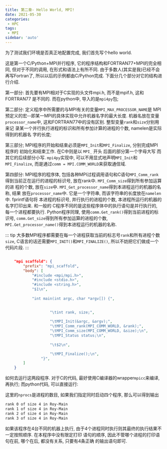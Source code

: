 ```yaml
---
title: 第二章- Hello World, MPI!
date: 2021-05-30
categories:
 - HPC
tags:
 - MPI
sidebar: 'auto'
---
```


为了测试我们环境是否真正地配置完成, 我们首先写个hello world.


<CodeSwitcher :languages="{C:'C', python:'Python'}">
<template v-slot:C>

```c
#include <mpi/mpi.h>
#include "stdio.h"
#include <math.h>

int main(argc, argv)
    int argc; char *argv[];
    {
        int rank, size;
        int namelen;
        char processor_name[MPI_MAX_PROCESSOR_NAME];

        MPI_Init(&argc, &argv);
        MPI_Comm_rank(MPI_COMM_WORLD, &rank);
        MPI_Comm_size(MPI_COMM_WORLD, &size);
        MPI_Get_processor_name(processor_name, &namelen);
        
        // do something
        fprintf(stderr, "Hello World! Process %d of %d on %s\n", rank, size, processor_name);

        MPI_Finalize();
    }
```

</template>

<template v-slot:python>

```python

from mpi4py import MPI

def main():
    comm = MPI.COMM_WORLD
    rank = comm.Get_rank()
    size = comm.Get_size()
    processor_name = MPI.Get_processor_name()

    # do something
    print(f'Hello World! Process {rank} of total {size} in {processor_name}')

if __name__ == "__main__":
    main()

```

</template>
</CodeSwitcher>


这是第一个C/Python+MPI并行程序, 它的程序结构和FORTRAN77+MPI的完全相
同, 但对于不同的调用, 在形式和语法上有所不同. 由于多数人(其实是我)已经不会再写Fortran了, 所以以后的示例都由C/Python完成. 下面分几个部分对它的结构进行介绍. 

第一部分: 首先要有MPI相对于C实现的头文件mpi.h, 而不是mpif.h, 这和FORTRAN77
是不同的. 而在python中, 导入的是`mpi4py`包; 

第二部分: 定义程序中所需要的与MPI有关的变量`MPI_MAX_PROCESSOR_NAME`是
MPI预定义的宏--即某一MPI的具体实现中允许机器名字的最大长度. 机器名放在变量`processor_name`中, 这和FORTRAN77中的没有区别. 整型变量`rank`和`size`分别用来记
录某一个并行执行进程的标识和所有参加计算的进程的个数, namelen是实际得到的机器名
字的长度; 

第三部分; MPI程序的开始和结束必须是`MPI_Init`和`MPI_Finalize`, 分别完成MPI程序的
初始化和结束工作. 在C中则是以 `MPI_` 开头 后面的部分第一个字母大写
而其它的后续部分小写. `mpi4py`实现中, 可以不用显式地声明`MPI_Init`和`MPI_Finalize`, 而是通过`comm = MPI.COMM_WORLD`来获取通信域.

第四部分: MPI程序的程序体, 包括各种MPI过程调用语句和C语句`MPI_Comm_rank`
得到当前正在运行的进程的标识号, 放在rank中. `MPI_Comm_size`得到所有参加运算的进
程的个数, 放在`size`中. `MPI_Get_processor_name`得到本进程运行的机器的名称, 结果
放在`processor_name`中. 它是一个字符串, 而该字符串的长度放在`namelen`中. fprintf语句将
本进程的标识号, 并行执行的进程的个数, 本进程所运行的机器的名字打印出来. 和一般的
C程序不同的是这些程序体中的执行语句是并行执行的, 每一个进程都要执行. Python程序同理, 使用`comm.Get_rank()`得到当前进程的标识号, `comm.Get_size`得到所有参加运算的进程的个数, `MPI.Get_processor_name()`得到本进程运行的机器的名称. 

::: tip
大多数MPI程序都需要在每一个进程获取当前的标志号`rank`和所有进程个数`size`, C语言的话还需要`MPI_INIT()`和`MPI_FINALIZE()`, 所以不妨把它们做成一个代码片段.
:::
```json

	"mpi scaffold": {
		"prefix": "mpi_scaffold",
		"body": [
			"#include <mpi/mpi.h>",
			"#include <stdio.h>",
			"#include <string.h>",
			"$1\n",
			
			"int main(int argc, char *argv[]) {",

		
					"\tint rank, size;",
			
					"\tMPI_Init(&argc, &argv);",
					"\tMPI_Comm_rank(MPI_COMM_WORLD, &rank);",
					"\tMPI_Comm_size(MPI_COMM_WORLD, &size);\n",
					"\tMPI_Status status;\n",
			
					"\t$2\n",

					"\tMPI_Finalize();\n",
				"}",
		]
	}

```

如何去运行这两段程序. 对于C的代码, 最好使用C编译器的wrapper`mpicc`来编译, 再执行; 而python代码, 可以直接运行:

<CodeSwitcher :languages="{C:'C', python:'Python'}">
<template v-slot:C>

```c

mpicc ${file} -o ${fileBasenameNoExtension}.out -g -Wall -static-libgcc -std=c11

mpirun -np nprocs ./${fileBasenameNoExtension}.out

```

</template>

<template v-slot:python>

```python

mpirun -np nprocs python ${file}

```
</template>
</CodeSwitcher>

这里的`nprocs`是进程的数目, 如果我们指定同时启动四个程序, 那么可以得到输出

```bash
rank 0 of size 4 in Roy-Main
rank 1 of size 4 in Roy-Main
rank 2 of size 4 in Roy-Main
rank 3 of size 4 in Roy-Main
```

如果该程序在4台不同的机器上执行, 由于4个进程同时执行则其最终的执行结果不一定按照顺序. 在本程序中没有限定打印
语句的顺序, 因此不管哪个进程的打印语句在前, 哪个在后, 都没有关系, 只要有4条正确
的输出语句即可.

